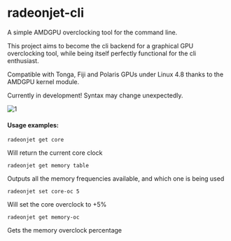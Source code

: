 # radeonjet-cli

A simple AMDGPU overclocking tool for the command line.

This project aims to become the cli backend for a graphical GPU overclocking tool, while being itself perfectly functional for the cli enthusiast. 

Compatible with Tonga, Fiji and Polaris GPUs under Linux 4.8 thanks to the AMDGPU kernel module. 

Currently in development! Syntax may change unexpectedly.

![1](https://i.imgur.com/jsL8uc1.png)

#### Usage examples:

	radeonjet get core

Will return the current core clock

	radeonjet get memory table

Outputs all the memory frequencies available, and which one is being used

	radeonjet set core-oc 5

Will set the core overclock to +5%

	radeonjet get memory-oc

Gets the memory overclock percentage

